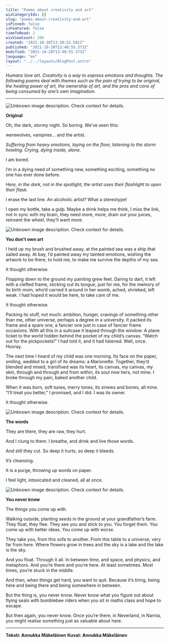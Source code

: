 ```yaml
---
title: "Poems about creativity and art"
wixCategoryIds: []
slug: "poems-about-creativity-and-art"
isPinned: false
isFeatured: false
timeToRead: 2
wixViewCount: 206
created: "2021-10-28T13:30:52.581Z"
published: "2021-10-28T13:40:55.373Z"
modified: "2021-10-28T13:40:55.373Z"
language: "en"
layout: "../../layouts/BlogPost.astro"
---
```

*Humans love art. Creativity is a way to express emotions and thoughts. The following poems deal with themes such as the pain of trying to be original, the healing power of art, the ownership of art, and the pros and cons of being consumed by one’s own imagination.*


---


![Unknown image description. Check context for details.](https://static.wixstatic.com/media/18093e_cb9de6927a1149f9827398421735cd14~mv2.jpg) <!-- Original name: kuu.JPG -->


**Original**

Oh,
the dark, stormy night.
So boring.
We’ve seen this:

werewolves, vampires...
and the artist.

*Suffering from*
*heavy emotions,*
*laying on the floor,*
*listening to the storm howling.*
*Crying, dying inside, alone.*

I am bored.

I’m in a dying need
of something new,
something exciting,
something no one
has ever done before.

*Here,*
*in the dark,*
*not in the spotlight,*
*the artist uses their flashlight*
*to open their flask.*

I erase the last line.
An alcoholic artist?
What a stereotype!

I open my bottle, take a gulp.
Maybe a drink helps me think,
I miss the link,
not in sync with my brain,
they need more, more,
drain out your juices,
reinvent the wheel,
they’ll want more.



![Unknown image description. Check context for details.](https://static.wixstatic.com/media/18093e_e86a8df09c504745afa64f4f413bb196~mv2.jpg) <!-- Original name: kangasvuokko.JPG -->


**You don’t own art**

I held up my brush 
and brushed away,
at the painted sea was a ship
that sailed away. At bay,
I’d painted away my tainted
emotions, wishing
the artwork to
be there, to hold me,
to make me survive
the depths
of my sea.

It thought otherwise.

Flopping down
to the ground
my painting grew feet.
Daring to dart,
it left with a clefted
frame, sticking out
its tongue, just for me,
for the memory
of its birth mom,
who’d carried it around
in her womb, ached, shrieked,
left weak. I had hoped
it would be here,
to take care of me.

It thought otherwise.

Packing its stuff, not much:
ambition, hunger, cravings
of something other than me,
other universe, perhaps
a degree in a university. It packed
its frame and a spare one,
a fancier one just in case of 
fancier frame occasions.
With all this in a suitcase
it leaped through the window.
A plane ticket to the world
hidden behind the pocket
of my child’s canvas.
“Watch out for the pickpockets!”
I had told it, and it had listened.
Well, once. Hooray.

The next time I heard
of my child was
one morning.
Its face on the paper, smiling,
wedded to a girl of its dreams:
a Marionette. Together,
they’d blended and mixed,
transfixed was its heart,
its canvas, my canvas, my skin,
through and through and from within,
its soul now hers, not mine.
I broke through my pain,
baked another child.

When it was born, soft tunes,
merry tones, its sinews and bones,
all mine. “I’ll treat you better,”
I promised, and I did.
I was its owner.

It thought otherwise.

![Unknown image description. Check context for details.](https://static.wixstatic.com/media/18093e_8b88297c0c2d4068aa10d56a0c7390a1~mv2.jpg) <!-- Original name: cry_poem.JPG -->


**The words**

They are there,
they are raw,
they hurt.

And I clung to them.
I breathe, and drink
and live
those words.

And still they cut.
So deep it hurts,
so deep it bleeds.

It’s cleansing.

It is a purge,
throwing up words
on paper.

I feel light, intoxicated
and cleaned, all at once.



![Unknown image description. Check context for details.](https://static.wixstatic.com/media/18093e_66ca84e997ba4265929548793eb161d4~mv2.jpg) <!-- Original name: heart.JPG -->



**You never know**

The things you come up with.

Walking outside, planting seeds
in the ground at your
grandfather’s farm. They float,
they flee. They see you
and stick to you. You forget them.
You come up with better ideas.
You come up with worse.

They take you,
from this sofa to another.
From this table to a universe,
very far from here. Where
flowers grow in trees and
the sky is a lake and the lake
is the sky.

And you float. Through it all.
In between time,
and space, and physics,
and metaphors.
And you’re there
and you’re here. At least sometimes.
Most times,
you’re stuck in the middle.

And then, when things
get hard, you want
to quit. Because it’s tiring,
being here and being there and
being somewhere in between.

But the thing is,
you never know. Never
know what you figure
out about flying
seals with bumblebee riders
when you sit
in maths class and hope
to escape.

But then again,
you never know.
Once you’re there,
in Neverland, in Narnia,
you might realise something
just as valuable
about here.


---


**Teksti: Annukka Mäkeläinen**
**Kuvat: Annukka Mäkeläinen**


